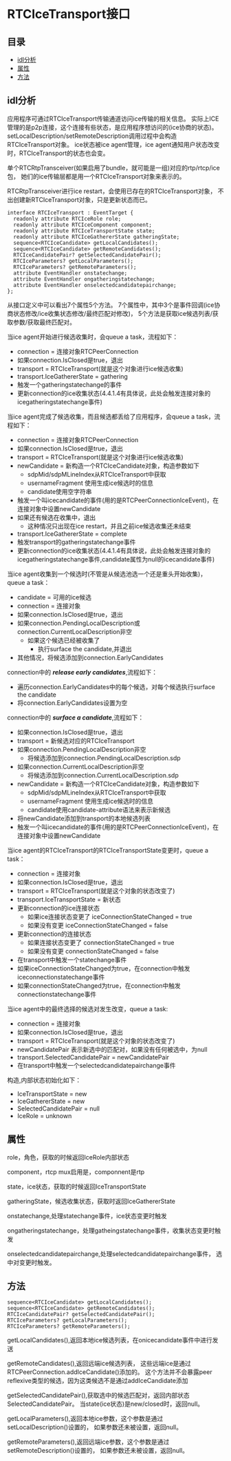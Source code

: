 # RTCIceTransport接口

## 目录

<!-- vim-markdown-toc GFM -->

- [idl分析](#idl分析)
- [属性](#属性)
- [方法](#方法)

<!-- vim-markdown-toc -->

## idl分析

应用程序可通过RTCIceTransport传输通道访问ice传输的相关信息。
实际上ICE管理的是p2p连接，这个连接有些状态，是应用程序想访问的(ice协商的状态)。
setLocalDescription/setRemoteDescription调用过程中会构造RTCIceTransport对象。
ice状态被ice agent管理，ice agent通知用户状态改变时，RTCIceTransport的状态也会变。

单个RTCRtpTransceiver(如果启用了bundle，就可能是一组)对应的rtp/rtcp/ice包，
她们的ice传输层都是用一个RTCIceTransport对象来表示的。

RTCRtpTransceiver进行ice restart，会使用已存在的RTCIceTransport对象，
不出创建新RTCIceTransport对象，只是更新状态而已。

    interface RTCIceTransport : EventTarget {
      readonly attribute RTCIceRole role;
      readonly attribute RTCIceComponent component;
      readonly attribute RTCIceTransportState state;
      readonly attribute RTCIceGathererState gatheringState;
      sequence<RTCIceCandidate> getLocalCandidates();
      sequence<RTCIceCandidate> getRemoteCandidates();
      RTCIceCandidatePair? getSelectedCandidatePair();
      RTCIceParameters? getLocalParameters();
      RTCIceParameters? getRemoteParameters();
      attribute EventHandler onstatechange;
      attribute EventHandler ongatheringstatechange;
      attribute EventHandler onselectedcandidatepairchange;
    };

从接口定义中可以看出7个属性5个方法。
7个属性中，其中3个是事件回调(ice协商状态修改/ice收集状态修改/最终匹配对修改)，
5个方法是获取ice候选列表/获取参数/获取最终匹配对。

当ice agent开始进行候选收集时，会queue a task，流程如下：

- connection = 连接对象RTCPeerConnection
- 如果connection.IsClosed是true，退出
- transport = RTCIceTransport(就是这个对象进行ice候选收集)
- transport.IceGathererState = gathering
- 触发一个gatheringstatechange的事件
- 更新connection的ice收集状态(4.4.1.4有具体说，此处会触发连接对象的icegatheringstatechange事件)

当ice agent完成了候选收集，而且候选都丢给了应用程序，会queue a task，流程如下：

- connection = 连接对象RTCPeerConnection
- 如果connection.IsClosed是true，退出
- transport = RTCIceTransport(就是这个对象进行ice候选收集)
- newCandidate = 新构造一个RTCIceCandidate对象，构造参数如下
  - sdpMid/sdpMLineIndex从RTCIceTransport中获取
  - usernameFragment 使用生成ice候选时的信息
  - candidate使用空字符串
- 触发一个叫icecandidate的事件(用的是RTCPeerConnectionIceEvent)，在连接对象中设置newCandidate
- 如果还有候选在收集中，退出
  - 这种情况只出现在ice restart，并且之前ice候选收集还未结束
- transport.IceGathererState = complete
- 触发transport的gatheringstatechange事件
- 更新connection的ice收集状态(4.4.1.4有具体说，此处会触发连接对象的icegatheringstatechange事件,candidate属性为null的icecandidate事件)

当ice agent收集到一个候选时(不管是从候选池选一个还是重头开始收集)，queue a task：

- candidate = 可用的ice候选
- connection = 连接对象
- 如果connection.IsClosed是true，退出
- 如果connection.PendingLocalDescription或connection.CurrentLocalDescription非空
  - 如果这个候选已经被收集了
    - 执行surface the candidate,并退出
- 其他情况，将候选添加到connection.EarlyCandidates

connection中的 ___release early candidates___,流程如下：

- 遍历connection.EarlyCandidates中的每个候选，对每个候选执行surface the candidate
- 将connection.EarlyCandidates设置为空

connection中的 ___surface a candidate___,流程如下：

- 如果connection.IsClosed是true，退出
- transport = 新候选对应的RTCIceTransport
- 如果connection.PendingLocalDescription非空
  - 将候选添加到connection.PendingLocalDescription.sdp
- 如果connection.CurrentLocalDescription非空
  - 将候选添加到connection.CurrentLocalDescription.sdp
- newCandidate = 新构造一个RTCIceCandidate对象，构造参数如下
  - sdpMid/sdpMLineIndex从RTCIceTransport中获取
  - usernameFragment 使用生成ice候选时的信息
  - candidate使用candidate-attribute语法来表示新候选
- 将newCandidate添加到transport的本地候选列表
- 触发一个叫icecandidate的事件(用的是RTCPeerConnectionIceEvent)，在连接对象中设置newCandidate

当ice agent的RTCIceTransport的RTCIceTransportState变更时，queue a task：

- connection = 连接对象
- 如果connection.IsClosed是true，退出
- transport = RTCIceTransport(就是这个对象的状态改变了)
- transport.IceTransportState = 新状态
- 更新connection的ice连接状态
  - 如果ice连接状态变更了 iceConnectionStateChanged = true
  - 如果没有变更 iceConnectionStateChanged = false
- 更新connection的连接状态
  - 如果连接状态变更了 connectionStateChanged = true
  - 如果没有变更 connectionStateChanged = false
- 在transport中触发一个statechange事件
- 如果iceConnectionStateChanged为true，在connection中触发iceconnectionstatechange事件
- 如果connectionStateChanged为true，在connection中触发connectionstatechange事件

当ice agent中的最终选择的候选对发生改变，queue a task:

- connection = 连接对象
- 如果connection.IsClosed是true，退出
- transport = RTCIceTransport(就是这个对象的状态改变了)
- newCandidatePair 表示新选中的匹配对，如果没有任何被选中，为null
- transport.SelectedCandidatePair = newCandidatePair
- 在transport中触发一个selectedcandidatepairchange事件

构造,内部状态初始化如下：

- IceTransportState = new
- IceGathererState = new
- SelectedCandidatePair = null
- IceRole = unknown

## 属性

role，角色，获取的时候返回IceRole内部状态

component，rtcp mux启用是，componnent是rtp

state，ice状态，获取的时候返回IceTransportState

gatheringState，候选收集状态，获取时返回IceGathererState

onstatechange,处理statechange事件，ice状态变更时触发

ongatheringstatechange，处理gatheingstatechange事件，收集状态变更时触发

onselectedcandidatepairchange,处理selectedcandidatepairchange事件，
选中对变更时触发。

## 方法

    sequence<RTCIceCandidate> getLocalCandidates();
    sequence<RTCIceCandidate> getRemoteCandidates();
    RTCIceCandidatePair? getSelectedCandidatePair();
    RTCIceParameters? getLocalParameters();
    RTCIceParameters? getRemoteParameters();

getLocalCandidates(),返回本地ice候选列表，在onicecandidate事件中进行发送

getRemoteCandidates(),返回远端ice候选列表，
这些远端ice是通过RTCPeerConnection.addIceCandidate()添加的。
这个方法并不会暴露peer reflexive类型的候选，因为这类候选不是通过addIceCandidate添加

getSelectedCandidatePair(),获取选中的候选匹配对，返回内部状态SelectedCandidatePair。
当state(ice状态)是new/closed时，返回null。

getLocalParameters(),返回本地ice参数，这个参数是通过setLocalDescription()设置的，
如果参数还未被设置，返回null。

getRemoteParameters(),返回远端ice参数，这个参数是通过setRemoteDescription()设置的，
如果参数还未被设置，返回null。
